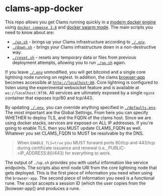 # clams-app-docker

This repo allows you get Clams running quickly in a [modern docker engine](https://docs.docker.com/engine/) using [`docker compose 3.8`](https://docs.docker.com/compose/compose-file/) and [docker swarm mode](`https://docs.docker.com/engine/swarm/`). The main scripts you need to know about are:

* [`./up.sh`](./up.sh) - brings up your Clams infrastructure according to [`./.env`](./.env).
* [`./down.sh`](./down.sh) - brings your Clams infrastructure down in a non-destructive way.
* [`./reset.sh`](./reset.sh) - resets any temporary data or files from previous deployment attempts, allowing you to run [`./up.sh`](./up.sh) again.

If you leave [`./.env`](./.env) unmodified, you will get bitcoind and a single core lightning node running on regtest. In addition, the clams [browser-app](https://github.com/clams-tech/browser-app) becomes accessible at [`http://localhost:80`](http://localhost:80). Core lightning is configured to listen using the experimental websocket feature and is available at `ws://localhost:9736`. All services are ultimately exposed by a single `nginx` container that exposes tcp/80 and tcp/443.

By updating [`./.env`](./.env), you can override anything specified in [`./defaults.env`](./defaults.env). The most important are the Global Settings. From here you can specify WHETHER to deploy TLS, and the FQDN of the clams host. Since we are using docker stacks, services are exposed on ALL IP addresses. If you're going to enable TLS, then you MUST update CLAMS_FQDN as well. Whatever you set CLAMS_FQDN to MUST be resolvable by the DNS.

> When `ENABLE_TLS=true` you MUST forward ports 80/tcp and 443/tcp during certificate issuance and renewal (i.e., PUBLIC->IP_ADDRESS:80/443) for everything to work.

The output of `./up.sh` provides you with useful information like service endpoints. The scripts also emit node URI from the core lightning node that gets deployed. This is the first piece of information you need when using the `browser-app`. The second piece of information you need is a functional rune. The script accepts a session ID (which the user copies from the [browser-app]) and produces a rune.
